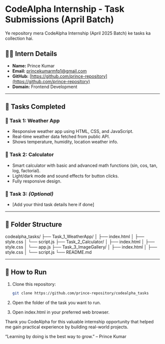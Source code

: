 # CodeAlpha Internship - Task Submissions (April Batch)

Ye repository mera CodeAlpha Internship (April 2025 Batch) ke tasks ka collection hai.

## 👨‍💻 Intern Details

- **Name:** Prince Kumar  
- **Email:** princekumarmfp1@gmail.com  
- **GitHub:** [https://github.com/prince-repository](https://github.com/prince-repository)  
- **Domain:** Frontend Development  

---

## 📌 Tasks Completed

### 🔹 Task 1: Weather App
- Responsive weather app using HTML, CSS, and JavaScript.  
- Real-time weather data fetched from public API.  
- Shows temperature, humidity, location weather info.

### 🔹 Task 2: Calculator
- Smart calculator with basic and advanced math functions (sin, cos, tan, log, factorial).  
- Light/dark mode and sound effects for button clicks.  
- Fully responsive design.

### 🔹 Task 3: *(Optional)*  
- [Add your third task details here if done]

---

## 📁 Folder Structure

codealpha_tasks/
├── Task_1_WeatherApp/
│   ├── index.html
│   ├── style.css
│   └── script.js
├── Task_2_Calculator/
│   ├── index.html
│   ├── style.css
│   └── app.js
├── Task_3_ImageGallery/
│   ├── index.html
│   ├── style.css
│   └── script.js
└── README.md



---

## 🚀 How to Run

1. Clone this repository:  
   ```bash
   git clone https://github.com/prince-repository/codealpha_tasks
   
2. Open the folder of the task you want to run.

3. Open index.html in your preferred web browser.

Thank you CodeAlpha for this valuable internship opportunity that helped me gain practical experience by building real-world projects.

“Learning by doing is the best way to grow.”
– Prince Kumar
